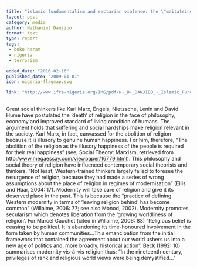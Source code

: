 ```yaml
---
title: "islamic fundamentalism and sectarian violence: the \"maitatsine\" and \"boko haram\" crises in northern nigeria."
layout: post
category: media
author: Nathaniel Danjibo
format: text
type: report
tags: 
 - boko haram
 - nigeria
 - terrorism

added_date: "2016-02-16"
published_date: "2009-01-01"
icon: nigeria-flagmap.svg

link: "http://www.ifra-nigeria.org/IMG/pdf/N-_D-_DANJIBO_-_Islamic_Fundamentalism_and_Sectarian_Violence_The_Maitatsine_and_Boko_Haram_Crises_in_Northern_Nigeria.pdf"
---
```


Great social thinkers like Karl Marx, Engels, Nietzsche, Lenin and David Hume have postulated the ‘death’ of religion in the face of philosophy, economy and improved standard of living condition of humans. The argument holds that suffering and social hardships make religion relevant in the society. Karl Marx, in fact, canvassed for the abolition of religion because it is illusory to genuine human happiness. For him, therefore, “The abolition of the religion as the illusory happiness of the people is required for their real happiness” (see, Social Theory: Marxism, retrieved from http:/www.megaessay.com/viewpaper/16779.html). This philosophy and social theory of religion have influenced contemporary social theorists and thinkers. “Not least, Western-trained thinkers largely failed to foresee the resurgence of religion, because they had made a series of wrong assumptions about the place of religion in regimes of modernisation” (Ellis and Haar, 2004: 17). Modernity will take care of religion and give it its deserved place in the past. This is because the “practice of defining Western modernity in terms of ‘leaving religion behind’ has become common” (Willaime, 2006: 77; see also Monod, 2002). Modernity promotes secularism which denotes liberation from the ‘growing worldliness of religion’. For Marcel Gauchet (cited in Willaime, 2006: 83) “Religious belief is ceasing to be political. It is abandoning its time-honoured involvement in the form taken by human communities...This emancipation from the initial framework that contained the agreement about our world ushers us into a new age of politics and, more broadly, historical action”. Beck (1992: 10) summarises modernity vis-à-vis religion thus: “In the nineteenth century, privileges of rank and religious world views were being demystified..."
